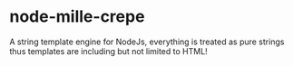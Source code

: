# node-mille-crepe
A string template engine for NodeJs, everything is treated as pure strings thus templates are including but not limited to HTML!
